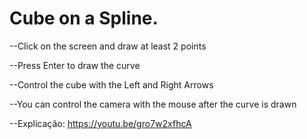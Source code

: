 # Cube on a Spline.

--Click on the screen and draw at least 2 points

--Press Enter to draw the curve

--Control the cube with the Left and Right Arrows

--You can control the camera with the mouse after the curve is drawn

--Explicação: https://youtu.be/gro7w2xfhcA
